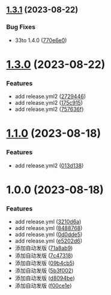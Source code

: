 ## [1.3.1](https://github.com/shungang/csgtest/compare/v1.3.0...v1.3.1) (2023-08-22)

### Bug Fixes

- 33to 1.4.0 ([770e6e0](https://github.com/shungang/csgtest/commit/770e6e0502a52a4a21fa747ed6e973b7e0c601bd))

# [1.3.0](https://github.com/shungang/csgtest/compare/v1.2.0...v1.3.0) (2023-08-22)

### Features

- add release.yml2 ([2729446](https://github.com/shungang/csgtest/commit/2729446d7761dfc2ddc320a16c9c1b83bfac1aee))
- add release.yml2 ([175c915](https://github.com/shungang/csgtest/commit/175c91587e9fc46b0b1e9a852f7d52fff129e248))
- add release.yml2 ([757636f](https://github.com/shungang/csgtest/commit/757636faecea74ad13faa632e59645df74f3194c))

# [1.1.0](https://github.com/shungang/csgtest/compare/v1.0.0...v1.1.0) (2023-08-18)

### Features

- add release.yml2 ([013d138](https://github.com/shungang/csgtest/commit/013d138b955f6ef4df1e6831545a0166d5f49458))

# 1.0.0 (2023-08-18)

### Features

- add release.yml ([3210d6a](https://github.com/shungang/csgtest/commit/3210d6ac41f80d1830312871b738e43c10b15580))
- add release.yml ([8488768](https://github.com/shungang/csgtest/commit/848876860bff647bafb6e9b6d620dd8bd8e7b6f1))
- add release.yml ([0d0dde5](https://github.com/shungang/csgtest/commit/0d0dde5794ba37ca9d2c68c6f4dbabcc06c89b1c))
- add release.yml ([e5202d6](https://github.com/shungang/csgtest/commit/e5202d6672cf077905185fea978de32e5e5ee4dc))
- 添加自动发版 ([71a8ab9](https://github.com/shungang/csgtest/commit/71a8ab95c94d8d772aa35b942e02d3bef528b6c4))
- 添加自动发版 ([7c47318](https://github.com/shungang/csgtest/commit/7c473185e450131e14eb11c836c6022b781debd3))
- 添加自动发版 ([09b4cb5](https://github.com/shungang/csgtest/commit/09b4cb591e7843c2600f4f1e2e9c3604b9ba087e))
- 添加自动发版 ([5b3f002](https://github.com/shungang/csgtest/commit/5b3f002e1530a2cc3199fe8848b490f1bf43d5a2))
- 添加自动发版 ([d8094be](https://github.com/shungang/csgtest/commit/d8094bee08162303de56586a18d661134a151daa))
- 添加自动发版 ([f00ce1e](https://github.com/shungang/csgtest/commit/f00ce1ecd4e07fc1062facc405a3a16a70f3f373))
